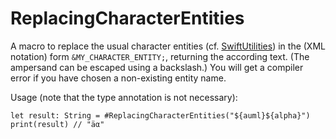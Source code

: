 # ReplacingCharacterEntities

A macro to replace the usual character entities (cf. [SwiftUtilities](https://github.com/stefanspringer1/SwiftUtilities)) in the (XML notation) form `&MY_CHARACTER_ENTITY;`, returning the according text. (The ampersand can be escaped using a backslash.) You will get a compiler error if you have chosen a non-existing entity name.

Usage (note that the type annotation is not necessary):

```swift// note that the type annotation is not necessary:
let result: String = #ReplacingCharacterEntities("${auml}${alpha}")
print(result) // "äα"
```
